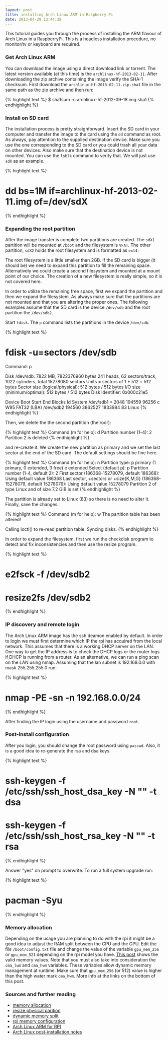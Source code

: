```yaml
---
layout: post
title: installing Arch Linux ARM in Raspberry Pi
date: 2013-04-29 13:44:38
---
```


This tutorial guides you through the process of installing the ARM flavour of
Arch Linux in a RaspberryPi. This is a headless installation procedure,
no monitor/tv or keyboard are required.


### Get Arch Linux ARM

You can download the image using a direct download link or torrent. The latest version
available (at this time) is the `archlinux-hf-2013-02-11`. After downloading the zip archive containing the
image verify the SHA-1 checksum. First download the `archlinux-hf-2013-02-11.zip.sha1` file
in the same path as the zip archive and then run:

{% highlight text %}
$ sha1sum -c archlinux-hf-2012-09-18.img.sha1
{% endhighlight %}


### Install on SD card

The installation process is pretty straighforward. Insert the SD card in your computer
and transfer the image to the card using the `dd` command as root. As always, pay attention
to the supplied destination device. Make sure you use the one corresponding to the SD card
or you could trash all your data on other devices. Also make sure that the destination device
is not mounted. You can use the `lsblk` command to verity that. We will just use `sdX` as an example.

{% highlight text %}
# dd bs=1M if=archlinux-hf-2013-02-11.img of=/dev/sdX
{% endhighlight %}


### Expanding the root partition

After the image transfer is complete two partitions are created. The `sdX1` partition will be mounted
at `/boot` and the filesystem is `VFAT`. The other partition, `sdX2` holds the root filesystem and is
formatted as `ext4`.

The root filesystem is a little smaller than 2GB. If the SD card is bigger (it should be) we need to expand
this partition to fill the remaining space. Alternatively we could create a second filesystem and mounted at
a mount point of our choice. The creation of a new filesystem is really simple, so it is not covered here.

In order to utilize the remaining free space, first we expand the partition and then we expand the filesystem.
As always make sure that the partitions are not mounted and that you are altering the proper ones. The following
examples assume that the SD card is the device `/dev/sdb` and the root partition the `/dev/sdb2`.

Start `fdisk`. The `p` command lists the partitions in the device `/dev/sdb`.

{% highlight text %}
# fdisk -u=sectors /dev/sdb
   Command: p

   Disk /dev/sdb: 7822 MB, 7822376960 bytes
   241 heads, 62 sectors/track, 1022 cylinders, total 15278080 sectors
   Units = sectors of 1 * 512 = 512 bytes
   Sector size (logical/physical): 512 bytes / 512 bytes
   I/O size (minimum/optimal): 512 bytes / 512 bytes
   Disk identifier: 0x000c21e5

   Device Boot      Start         End      Blocks   Id  System
   /dev/sdb1   *        2048      194559       96256    c  W95 FAT32 (LBA)
   /dev/sdb2          194560     3862527     1833984   83  Linux
{% endhighlight %}

Then, we delete the the second partition (the roor):

{% highlight text %}
Command (m for help): d 
Partition number (1-4): 2
Partition 2 is deleted
{% endhighlight %}

and re-create it. We create the new partition as primary and we set the last sector at the end of the SD card.
The default settings should be fine here.

{% highlight text %}
Command (m for help): n
Partition type:
   p   primary (1 primary, 0 extended, 3 free)
   e   extended
Select (default p): p
Partition number (1-4, default 2): 2
First sector (186368-15278079, default 186368): 
Using default value 186368
Last sector, +sectors or +size{K,M,G} (186368-15278079, default 15278079): 
Using default value 15278079
Partition 2 of type Linux and of size 7.2 GiB is set
{% endhighlight %}

The partition is already set to Linux (83) so there is no need to alter it. Finally, save the changes:

{% highlight text %}
Command (m for help): w
The partition table has been altered!

Calling ioctl() to re-read partition table.
Syncing disks.
{% endhighlight %}

In order to expand the filesystem, first we run the checkdisk program to detect and fix inconsistencies and
then use the resize program.

{% highlight text %}
# e2fsck -f /dev/sdb2
# resize2fs /dev/sdb2
{% endhighlight %}

### IP discovery and remote login

The Arch Linux ARM image has the ssh deamon enabled by default. In order to login we must first
determine which IP the rpi has acquired from the local network. This assumes that there is a
working DHCP server on the LAN. One way to get the IP address is to check the DHCP logs or the router
logs if DHCP is running from a router. As an alternative, we can run a ping scan on the LAN using
nmap. Assuming that the lan subnet is 192.168.0.0 with mask 255.255.255.0 run:

{% highlight text %}
# nmap -PE -sn -n 192.168.0.0/24
{% endhighlight %}

After finding the IP login using the username and password `root`.

### Post-install configuration

After you login, you should change the root password using `passwd`. Also, it is a good idea to re-generate
the rsa and dsa keys.

{% highlight text %}
# ssh-keygen -f /etc/ssh/ssh_host_dsa_key -N "" -t dsa
# ssh-keygen -f /etc/ssh/ssh_host_rsa_key -N "" -t rsa
{% endhighlight %}

Answer "yes" on prompt to overwrite. To run a full system upgrade run:

{% highlight text %}
# pacman -Syu
{% endhighlight %}

### Memory allocation

Depending on the usage you are planning to do with the rpi it might be a good idea to adjust the RAM
split between the CPU and the GPU. Edit the file `/boot/config.txt` file and change the value of the
variable `gpu_mem_256` or `gpu_mem_521` depending on the rpi model you have.
[This post](http://raspberrypi.stackexchange.com/a/1675) shows the valid memory values. Note that you
must also take into consideration the `cma_lwm` and `cma_hwm` variables. These variables allow dynamic
memory management at runtime. Make sure that `gpu_mem_256` (or 512) value is higher than the high water mark
`cma_hwm`. More info at the links on the bottom of this post.

### Sources and further reading

* [memory allocation](http://raspberrypi.stackexchange.com/a/1675)
* [resize physical parition](http://litwol.com/content/fdisk-resizegrow-physical-partition-without-losing-data-linodecom)
* [dynamic memory split](http://www.raspberrypi.org/phpBB3/viewtopic.php?f=29&t=19334&p=218282&hilit=cma#p217665)
* [rpi memory configuration](http://elinux.org/RPi_config.txt#Memory)
* [Arch Linux ARM for RPI](http://archlinuxarm.org/platforms/armv6/raspberry-pi)
* [Arch Linux post-installation notes](https://wiki.archlinux.org/index.php/Beginners%27_Guide#Post-installation)
